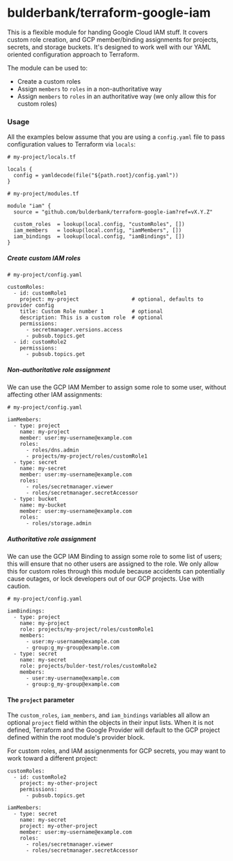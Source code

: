 # bulderbank/terraform-google-iam

This is a flexible module for handing Google Cloud IAM stuff.
It covers custom role creation, and GCP member/binding assignments for projects, secrets, and storage buckets.
It's designed to work well with our YAML oriented configuration approach to Terraform.

The module can be used to:
- Create a custom roles
- Assign `members` to `roles` in a non-authoritative way
- Assign `members` to `roles` in an authoritative way (we only allow this for custom roles)


### Usage
All the examples below assume that you are using a `config.yaml` file to pass configuration values to Terraform via `locals`:

```
# my-project/locals.tf

locals {
  config = yamldecode(file("${path.root}/config.yaml"))
}
```
```
# my-project/modules.tf

module "iam" {
  source = "github.com/bulderbank/terraform-google-iam?ref=vX.Y.Z"

  custom_roles  = lookup(local.config, "customRoles", [])
  iam_members   = lookup(local.config, "iamMembers", [])
  iam_bindings  = lookup(local.config, "iamBindings", [])
}
```


##### Create custom IAM roles

```
# my-project/config.yaml

customRoles:
  - id: customRole1
    project: my-project                 # optional, defaults to provider config 
    title: Custom Role number 1         # optional 
    description: This is a custom role  # optional
    permissions:
      - secretmanager.versions.access
      - pubsub.topics.get
  - id: customRole2
    permissions:
      - pubsub.topics.get
```


##### Non-authoritative role assignment

We can use the GCP IAM Member to assign some role to some user, without affecting other IAM assignments:

```
# my-project/config.yaml

iamMembers:
  - type: project
    name: my-project
    member: user:my-username@example.com
    roles:
      - roles/dns.admin
      - projects/my-project/roles/customRole1
  - type: secret
    name: my-secret
    member: user:my-username@example.com
    roles:
      - roles/secretmanager.viewer
      - roles/secretmanager.secretAccessor
  - type: bucket
    name: my-bucket
    member: user:my-username@example.com
    roles:
      - roles/storage.admin
```

##### Authoritative role assignment

We can use the GCP IAM Binding to assign some role to some list of users; this will ensure that no other users are assigned to the role.
We only allow this for custom roles through this module because accidents can potentially cause outages, or lock developers out of our GCP projects.
Use with caution.

```
# my-project/config.yaml

iamBindings:
  - type: project
    name: my-project
    role: projects/my-project/roles/customRole1
    members:
      - user:my-username@example.com
      - group:g_my-group@example.com
  - type: secret
    name: my-secret
    role: projects/bulder-test/roles/customRole2
    members:
      - user:my-username@example.com
      - group:g_my-group@example.com
```

#### The `project` parameter
The `custom_roles`, `iam_members`, and `iam_bindings` variables all allow an optional `project` field within the objects in their input lists.
When it is not defined, Terraform and the Google Provider will default to the GCP project defined within the root module's provider block.

For custom roles, and IAM assignenments for GCP secrets, you may want to work toward a different project:

```
customRoles:
  - id: customRole2
    project: my-other-project
    permissions:
      - pubsub.topics.get

iamMembers:
  - type: secret
    name: my-secret
    project: my-other-project
    member: user:my-username@example.com
    roles:
      - roles/secretmanager.viewer
      - roles/secretmanager.secretAccessor
```
